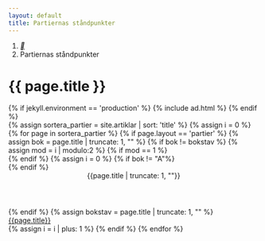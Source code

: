```yaml
--- 
layout: default 
title: Partiernas ståndpunkter 
---
```

<div id="content">
<div class="container">
    <div class="row">
        <div class="col-lg-8 offset-lg-2">
            <nav aria-label="breadcrumb">
                <ol class="breadcrumb bg-white mb-0 pl-1">
                    <li class="breadcrumb-item"><a class="text-dark" href="/"><i class="icon-font icon-home">&#xe801;</i></a></li>
                    <li class="breadcrumb-item active">Partiernas ståndpunkter</li>
                </ol>
            </nav>
            <h1 class="font-weight-light">{{ page.title }}</h1>
            {% if jekyll.environment == 'production' %}
            {% include ad.html %}
            {% endif %}
            <div class="amneList">
            {% assign sortera_partier = site.artiklar | sort: 'title' %}
            {% assign i = 0 %}
            {% for page in sortera_partier %}
                {% if page.layout == 'partier'  %}
                    {% assign bok = page.title | truncate: 1, "" %}
                    {% if bok != bokstav  %}
                        {% assign mod = i | modulo:2 %}
                        {% if mod == 1 %}
                            <div class="listobjekt listline"></div>
                        {% endif %}
                        {% assign i = 0 %}
                        {% if bok != "A"%}
                            </div>
                        {% endif %}
                        <div class="bokstav text-white text-center w-100 pull-left">
                            <header>{{page.title | truncate: 1, ""}}</header>
                        </div>
                        <div class="flex-wrap d-flex">
                    {% endif %}
                    {% assign bokstav = page.title | truncate: 1, "" %}
                    <div class="listobjekt pull-left">
                        <a class="text-dark d-block" href="{{ page.url }}">
                            <span class="px-2 d-inline-block">{{page.title}}</span>
                        </a>    
                    </div>
                    {% assign i = i | plus: 1 %}
                {% endif %}
            {% endfor %}
                <div class="listobjekt listline"></div>
            </div>
        </div>
    </div>
</div>
</div>
